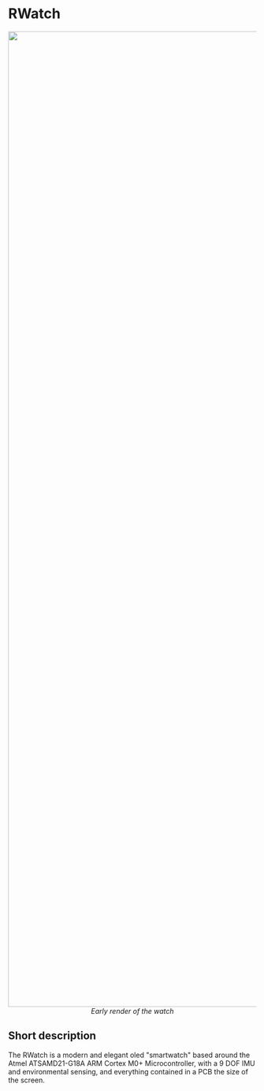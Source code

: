 # RWatch
 
  <p align="center">
 <img src="https://cdn.hackaday.io/images/646861474368767955.png" width="1980"/>
 <em>Early render of the watch</em>
 
## Short description
The RWatch is a modern and elegant oled "smartwatch" based around the Atmel ATSAMD21-G18A ARM Cortex M0+ Microcontroller, with a 9 DOF IMU and environmental sensing, and everything contained in a PCB the size of the screen.
